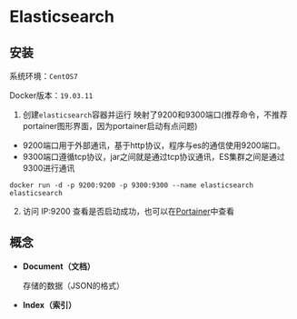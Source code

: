 # Elasticsearch

## 安装

系统环境：`CentOS7`

Docker版本：`19.03.11`

1. 创建``elasticsearch``容器并运行 映射了9200和9300端口(推荐命令，不推荐portainer图形界面，因为portainer启动有点问题)

* 9200端口用于外部通讯，基于http协议，程序与es的通信使用9200端口。
* 9300端口遵循tcp协议，jar之间就是通过tcp协议通讯，ES集群之间是通过9300进行通讯

```shell
docker run -d -p 9200:9200 -p 9300:9300 --name elasticsearch elasticsearch
```

2. 访问 IP:9200 查看是否启动成功，也可以在[Portainer](/docs/engine/Docker#安装GUI)中查看

## 概念

* **Document（文档）**

  存储的数据（JSON的格式）

* **Index（索引）**

  